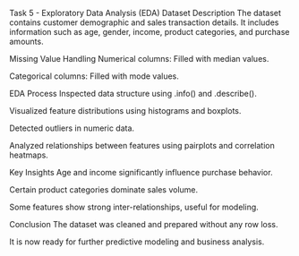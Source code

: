 Task 5 - Exploratory Data Analysis (EDA)
Dataset Description
The dataset contains customer demographic and sales transaction details.
It includes information such as age, gender, income, product categories, and purchase amounts.

Missing Value Handling
Numerical columns: Filled with median values.

Categorical columns: Filled with mode values.

EDA Process
Inspected data structure using .info() and .describe().

Visualized feature distributions using histograms and boxplots.

Detected outliers in numeric data.

Analyzed relationships between features using pairplots and correlation heatmaps.

Key Insights
Age and income significantly influence purchase behavior.

Certain product categories dominate sales volume.

Some features show strong inter-relationships, useful for modeling.

Conclusion
The dataset was cleaned and prepared without any row loss.

It is now ready for further predictive modeling and business analysis.
